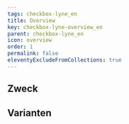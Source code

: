 ```yaml
---
tags: checkbox-lyne_en
title: Overview
key: checkbox-lyne-overview_en
parent: checkbox-lyne_en
icon: overview
order: 1
permalink: false
eleventyExcludeFromCollections: true
---
```


## Zweck

## Varianten

